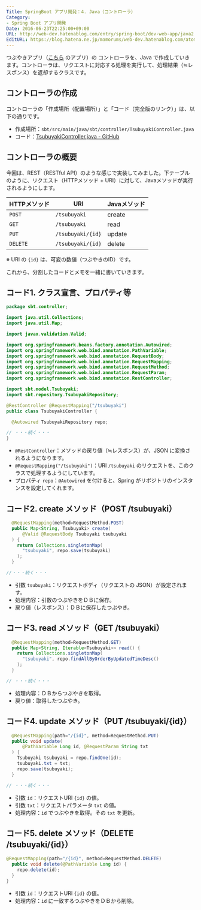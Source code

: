 ```yaml
---
Title: SpringBoot アプリ開発：4. Java（コントローラ）
Category:
- Spring Boot アプリ開発
Date: 2016-06-23T22:25:00+09:00
URL: http://web-dev.hatenablog.com/entry/spring-boot/dev-web-app/java2
EditURL: https://blog.hatena.ne.jp/mamorums/web-dev.hatenablog.com/atom/entry/10328749687179183195
---
```


つぶやきアプリ（[こちら](/entry/spring-boot/dev-web-app/table-of-contents) のアプリ）の コントローラを、Java で作成していきます。コントローラは、リクエストに対応する処理を実行して、処理結果（≒レスポンス）を返却するクラスです。


## コントローラの作成
コントローラの「作成場所（配置場所）」と「コード（完全版のリンク）」は、以下の通りです。

- 作成場所：`sbt/src/main/java/sbt/controller/TsubuyakiController.java`
- コード：[TsubuyakiController.java - GitHub](https://github.com/mamorum/blog/blob/master/code/sbt/src/main/java/sbt/controller/TsubuyakiController.java) 


## コントローラの概要
今回は、REST（RESTful API）のような感じで実装してみました。下テーブルのように、リクエスト（HTTPメソッド + URI）に対して、Javaメソッドが実行されるようにします。

| HTTPメソッド | URI                    | Javaメソッド |
|----------------|---------------------|---------------|
| `POST`        | `/tsubuyaki`        | create          |
| `GET`          | `/tsubuyaki`        | read            |
| `PUT`          | `/tsubuyaki/{id}` | update         |
| `DELETE`     | `/tsubuyaki/{id}` | delete          |

※ URI の `{id}` は、可変の数値（つぶやきのID）です。

これから、分割したコードとメモを一緒に書いていきます。


## コード1. クラス宣言、プロパティ等
```java
package sbt.controller;

import java.util.Collections;
import java.util.Map;

import javax.validation.Valid;

import org.springframework.beans.factory.annotation.Autowired;
import org.springframework.web.bind.annotation.PathVariable;
import org.springframework.web.bind.annotation.RequestBody;
import org.springframework.web.bind.annotation.RequestMapping;
import org.springframework.web.bind.annotation.RequestMethod;
import org.springframework.web.bind.annotation.RequestParam;
import org.springframework.web.bind.annotation.RestController;

import sbt.model.Tsubuyaki;
import sbt.repository.TsubuyakiRepository;

@RestController @RequestMapping("/tsubuyaki")
public class TsubuyakiController {

  @Autowired TsubuyakiRepository repo;

// ・・・続く・・・
}
```

- `@RestController`：メソッドの戻り値（≒レスポンス）が、JSON に変換されるようになります。
- `@RequestMapping("/tsubuyaki")`：URI `/tsubuyaki` のリクエストを、このクラスで処理するようにしています。
- プロパティ `repo`：`@Autowired` を付けると、Spring がリポジトリのインスタンスを設定してくれます。


## コード2. create メソッド（POST /tsubuyaki）

```java
  @RequestMapping(method=RequestMethod.POST)
  public Map<String, Tsubuyaki> create(
      @Valid @RequestBody Tsubuyaki tsubuyaki
  ) {
    return Collections.singletonMap(
      "tsubuyaki", repo.save(tsubuyaki)
    );
  }

//・・・続く・・・
```

- 引数 `tsubuyaki`：リクエストボディ（リクエストの JSON）が設定されます。
- 処理内容：引数のつぶやきをＤＢに保存。
- 戻り値（レスポンス）：ＤＢに保存したつぶやき。


## コード3. read メソッド（GET /tsubuyaki）
```java
  @RequestMapping(method=RequestMethod.GET)
  public Map<String, Iterable<Tsubuyaki>> read() {
    return Collections.singletonMap(
      "tsubuyaki", repo.findAllByOrderByUpdatedTimeDesc()
    );
  }

// ・・・続く・・・
```

- 処理内容：ＤＢからつぶやきを取得。
- 戻り値：取得したつぶやき。


## コード4. update メソッド（PUT /tsubuyaki/{id}）
```java
  @RequestMapping(path="/{id}", method=RequestMethod.PUT)
  public void update(
      @PathVariable Long id, @RequestParam String txt
  ) {
    Tsubuyaki tsubuyaki = repo.findOne(id);
    tsubuyaki.txt = txt;
    repo.save(tsubuyaki);
  }

// ・・・続く・・・
```

- 引数 `id`：リクエストURI `{id}` の値。
- 引数 `txt`：リクエストパラメータ `txt` の値。
- 処理内容：`id` でつぶやきを取得。その `txt` を更新。


## コード5. delete メソッド（DELETE /tsubuyaki/{id}）
```java
@RequestMapping(path="/{id}", method=RequestMethod.DELETE)
  public void delete(@PathVariable Long id) {
    repo.delete(id);
  }
}
```

- 引数 `id`：リクエストURI `{id}` の値。
- 処理内容：`id` に一致するつぶやきをＤＢから削除。
